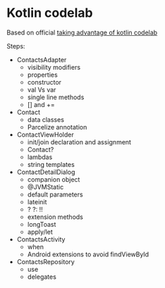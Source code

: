 # Kotlin codelab

Based on official [taking advantage of kotlin codelab](https://codelabs.developers.google.com/codelabs/taking-advantage-of-kotlin/index.html)

Steps:

 * ContactsAdapter
   * visibility modifiers
   * properties
   * constructor
   * val Vs var
   * single line methods
   * [] and +=
 * Contact
   * data classes
   * Parcelize annotation
 * ContactViewHolder
   * init/join declaration and assignment
   * Contact?
   * lambdas
   * string templates
 * ContactDetailDialog
   * companion object
   * @JVMStatic
   * default parameters
   * lateinit
   * ? ?: !!
   * extension methods
   * longToast
   * apply/let
 * ContactsActivity
   * when
   * Android extensions to avoid findViewById
 * ContactsRepository
   * use
   * delegates